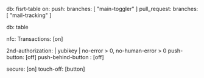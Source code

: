 db: fisrt-table
on:
  push:
    branches: [ "main-toggler" ]
  pull_request:
    branches: [ "mail-tracking" ]

db: table

nfc:
Transactions: [on]

2nd-authorization: |  yubikey  | no-error > 0, no-human-error > 0
push-button: [off]
push-behind-button : [off]

secure: [on]
touch-off: [button]
